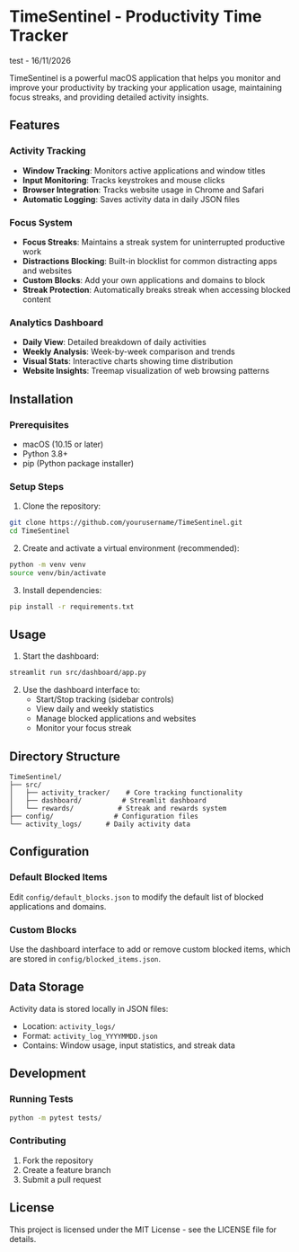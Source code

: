 # TimeSentinel - Productivity Time Tracker
test - 16/11/2026

TimeSentinel is a powerful macOS application that helps you monitor and improve your productivity by tracking your application usage, maintaining focus streaks, and providing detailed activity insights.

## Features

### Activity Tracking
- **Window Tracking**: Monitors active applications and window titles
- **Input Monitoring**: Tracks keystrokes and mouse clicks
- **Browser Integration**: Tracks website usage in Chrome and Safari
- **Automatic Logging**: Saves activity data in daily JSON files

### Focus System
- **Focus Streaks**: Maintains a streak system for uninterrupted productive work
- **Distractions Blocking**: Built-in blocklist for common distracting apps and websites
- **Custom Blocks**: Add your own applications and domains to block
- **Streak Protection**: Automatically breaks streak when accessing blocked content

### Analytics Dashboard
- **Daily View**: Detailed breakdown of daily activities
- **Weekly Analysis**: Week-by-week comparison and trends
- **Visual Stats**: Interactive charts showing time distribution
- **Website Insights**: Treemap visualization of web browsing patterns

## Installation

### Prerequisites
- macOS (10.15 or later)
- Python 3.8+
- pip (Python package installer)

### Setup Steps

1. Clone the repository:
```bash
git clone https://github.com/yourusername/TimeSentinel.git
cd TimeSentinel
```

2. Create and activate a virtual environment (recommended):
```bash
python -m venv venv
source venv/bin/activate
```

3. Install dependencies:
```bash
pip install -r requirements.txt
```

## Usage

1. Start the dashboard:
```bash
streamlit run src/dashboard/app.py
```

2. Use the dashboard interface to:
   - Start/Stop tracking (sidebar controls)
   - View daily and weekly statistics
   - Manage blocked applications and websites
   - Monitor your focus streak

## Directory Structure
```
TimeSentinel/
├── src/
│   ├── activity_tracker/    # Core tracking functionality
│   ├── dashboard/          # Streamlit dashboard
│   └── rewards/           # Streak and rewards system
├── config/               # Configuration files
└── activity_logs/      # Daily activity data
```

## Configuration

### Default Blocked Items
Edit `config/default_blocks.json` to modify the default list of blocked applications and domains.

### Custom Blocks
Use the dashboard interface to add or remove custom blocked items, which are stored in `config/blocked_items.json`.

## Data Storage

Activity data is stored locally in JSON files:
- Location: `activity_logs/`
- Format: `activity_log_YYYYMMDD.json`
- Contains: Window usage, input statistics, and streak data

## Development

### Running Tests
```bash
python -m pytest tests/
```

### Contributing
1. Fork the repository
2. Create a feature branch
3. Submit a pull request

## License

This project is licensed under the MIT License - see the LICENSE file for details.
